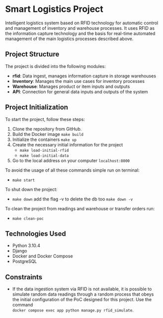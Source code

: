 # Smart Logistics Project

Intelligent logistics system based on RFID technology for automatic control 
and management of inventory and warehouse processes. 
It uses RFID as the information capture technology and the basis for real-time 
automated management of the main logistics processes described above.

## Project Structure

The project is divided into the following modules:

- **rfid**: Data ingest, manages information capture in storage warehouses
- **Inventory**: Manages the main use cases for inventory processes
- **Warehouse**: Manages product or item inputs and outputs
- **API**: Connection for general data inputs and outputs of the system

## Project Initialization

To start the project, follow these steps:

1. Clone the repository from GitHub.
2. Build the Docker image `make build` 
3. Initialize the containers `make up`
4. Create the necessary initial information for the project
   - `make load-initial-rfid`
   - `make load-initial-data`
5. Go to the local address on your computer `localhost:8000`

To avoid the usage of all these commands simple run on terminal:
- `make start`

To shut down the project:
- `make down` add the flag -v to delete the db too `make down -v`

To clean the project from readings and warehouse or transfer orders run:
- `make clean-poc`

## Technologies Used

- Python 3.10.4
- Django
- Docker and Docker Compose 
- PostgreSQL

## Constraints

- If the data ingestion system via RFID is not available, it is possible to 
  simulate random data readings through a random process that obeys the initial 
  configuration of the PoC designed for this project. Use the command  
  `docker compose exec app python manage.py rfid_simulate`.

